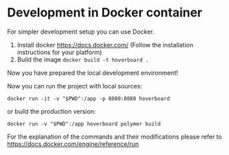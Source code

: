 # Development in Docker container

For simpler development setup you can use Docker.

1. Install docker https://docs.docker.com/ (Follow the installation instructions for your platform)
2. Build the image `docker build -t hoverboard .`

Now you have prepared the local development environment!

Now you can run the project with local sources:

    docker run -it -v "$PWD":/app -p 8080:8080 hoverboard

or build the production version:

    docker run -v "$PWD":/app hoverboard polymer build

For the explanation of the commands and their modifications please refer to https://docs.docker.com/engine/reference/run
